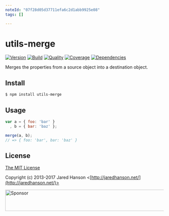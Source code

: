 ```yaml
---
noteId: "07f28d05d37711efa6c2d1abb9925e08"
tags: []

---
```


# utils-merge

[![Version](https://img.shields.io/npm/v/utils-merge.svg?label=version)](https://www.npmjs.com/package/utils-merge)
[![Build](https://img.shields.io/travis/jaredhanson/utils-merge.svg)](https://travis-ci.org/jaredhanson/utils-merge)
[![Quality](https://img.shields.io/codeclimate/github/jaredhanson/utils-merge.svg?label=quality)](https://codeclimate.com/github/jaredhanson/utils-merge)
[![Coverage](https://img.shields.io/coveralls/jaredhanson/utils-merge.svg)](https://coveralls.io/r/jaredhanson/utils-merge)
[![Dependencies](https://img.shields.io/david/jaredhanson/utils-merge.svg)](https://david-dm.org/jaredhanson/utils-merge)


Merges the properties from a source object into a destination object.

## Install

```bash
$ npm install utils-merge
```

## Usage

```javascript
var a = { foo: 'bar' }
  , b = { bar: 'baz' };

merge(a, b);
// => { foo: 'bar', bar: 'baz' }
```

## License

[The MIT License](http://opensource.org/licenses/MIT)

Copyright (c) 2013-2017 Jared Hanson <[http://jaredhanson.net/](http://jaredhanson.net/)>

<a target='_blank' rel='nofollow' href='https://app.codesponsor.io/link/vK9dyjRnnWsMzzJTQ57fRJpH/jaredhanson/utils-merge'>  <img alt='Sponsor' width='888' height='68' src='https://app.codesponsor.io/embed/vK9dyjRnnWsMzzJTQ57fRJpH/jaredhanson/utils-merge.svg' /></a>
